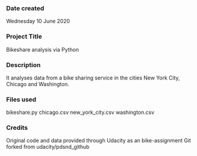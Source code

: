 ### Date created
Wednesday 10 June 2020

### Project Title
Bikeshare analysis via Python

### Description
It analyses data from a bike sharing service in the cities New York City, Chicago and Washington.

### Files used
bikeshare.py
chicago.csv
new_york_city.csv
washington.csv

### Credits
Original code and data provided through Udacity as an bike-assignment
Git forked from udacity/pdsnd_github
